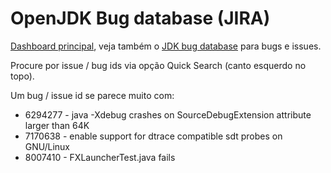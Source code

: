 # OpenJDK Bug database (JIRA)

[Dashboard principal](https://bugs.openjdk.java.net/secure/Dashboard.jspa), veja também o [JDK bug database](https://bugs.openjdk.java.net/browse/JDK) para bugs e issues.

Procure por issue / bug ids via opção Quick Search  (canto esquerdo no topo).

Um bug / issue id se parece muito com:
* 6294277 - java -Xdebug crashes on SourceDebugExtension attribute larger than 64K
* 7170638 - enable support for dtrace compatible sdt probes on GNU/Linux
* 8007410 - FXLauncherTest.java fails 
